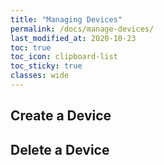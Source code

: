 ```yaml
---
title: "Managing Devices"
permalink: /docs/manage-devices/
last_modified_at: 2020-10-23
toc: true
toc_icon: clipboard-list
toc_sticky: true
classes: wide
---
```


## Create a Device


## Delete a Device

